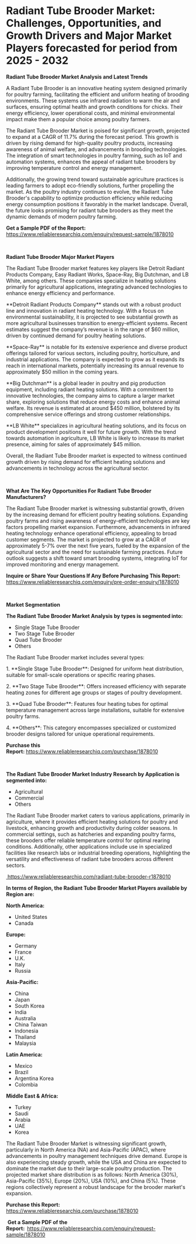 <p><h1>Radiant Tube Brooder Market: Challenges, Opportunities, and Growth Drivers and Major Market Players forecasted for period from 2025 - 2032</h1></p><p><strong>Radiant Tube Brooder Market Analysis and Latest Trends</strong></p>
<p><p>A Radiant Tube Brooder is an innovative heating system designed primarily for poultry farming, facilitating the efficient and uniform heating of brooding environments. These systems use infrared radiation to warm the air and surfaces, ensuring optimal health and growth conditions for chicks. Their energy efficiency, lower operational costs, and minimal environmental impact make them a popular choice among poultry farmers.</p><p>The Radiant Tube Brooder Market is poised for significant growth, projected to expand at a CAGR of 11.7% during the forecast period. This growth is driven by rising demand for high-quality poultry products, increasing awareness of animal welfare, and advancements in brooding technologies. The integration of smart technologies in poultry farming, such as IoT and automation systems, enhances the appeal of radiant tube brooders by improving temperature control and energy management.</p><p>Additionally, the growing trend toward sustainable agriculture practices is leading farmers to adopt eco-friendly solutions, further propelling the market. As the poultry industry continues to evolve, the Radiant Tube Brooder's capability to optimize production efficiency while reducing energy consumption positions it favorably in the market landscape. Overall, the future looks promising for radiant tube brooders as they meet the dynamic demands of modern poultry farming.</p></p>
<p><strong>Get a Sample PDF of the Report:&nbsp;</strong> <a href="https://www.reliableresearchiq.com/enquiry/request-sample/1878010?utm_campaign=3139&utm_medium=2&utm_source=Github&utm_content=ia&utm_term=12042025&utm_id=radiant-tube-brooder">https://www.reliableresearchiq.com/enquiry/request-sample/1878010</a></p>
<p>&nbsp;</p>
<p><strong>Radiant Tube Brooder Major Market Players</strong></p>
<p><p>The Radiant Tube Brooder market features key players like Detroit Radiant Products Company, Easy Radiant Works, Space-Ray, Big Dutchman, and LB White, among others. These companies specialize in heating solutions primarily for agricultural applications, integrating advanced technologies to enhance energy efficiency and performance.</p><p>**Detroit Radiant Products Company** stands out with a robust product line and innovation in radiant heating technology. With a focus on environmental sustainability, it is projected to see substantial growth as more agricultural businesses transition to energy-efficient systems. Recent estimates suggest the company’s revenue is in the range of $60 million, driven by continued demand for poultry heating solutions.</p><p>**Space-Ray** is notable for its extensive experience and diverse product offerings tailored for various sectors, including poultry, horticulture, and industrial applications. The company is expected to grow as it expands its reach in international markets, potentially increasing its annual revenue to approximately $50 million in the coming years.</p><p>**Big Dutchman** is a global leader in poultry and pig production equipment, including radiant heating solutions. With a commitment to innovative technologies, the company aims to capture a larger market share, exploring solutions that reduce energy costs and enhance animal welfare. Its revenue is estimated at around $450 million, bolstered by its comprehensive service offerings and strong customer relationships.</p><p>**LB White** specializes in agricultural heating solutions, and its focus on product development positions it well for future growth. With the trend towards automation in agriculture, LB White is likely to increase its market presence, aiming for sales of approximately $45 million.</p><p>Overall, the Radiant Tube Brooder market is expected to witness continued growth driven by rising demand for efficient heating solutions and advancements in technology across the agricultural sector.</p></p>
<p>&nbsp;</p>
<p><strong>What Are The Key Opportunities For Radiant Tube Brooder Manufacturers?</strong></p>
<p><p>The Radiant Tube Brooder market is witnessing substantial growth, driven by the increasing demand for efficient poultry heating solutions. Expanding poultry farms and rising awareness of energy-efficient technologies are key factors propelling market expansion. Furthermore, advancements in infrared heating technology enhance operational efficiency, appealing to broad customer segments. The market is projected to grow at a CAGR of approximately 5-7% over the next five years, fueled by the expansion of the agricultural sector and the need for sustainable farming practices. Future outlook suggests a shift toward smart brooding systems, integrating IoT for improved monitoring and energy management.</p></p>
<p><strong>Inquire or Share Your Questions If Any Before Purchasing This Report:</strong> <a href="https://www.reliableresearchiq.com/enquiry/pre-order-enquiry/1878010?utm_campaign=3139&utm_medium=2&utm_source=Github&utm_content=ia&utm_term=12042025&utm_id=radiant-tube-brooder">https://www.reliableresearchiq.com/enquiry/pre-order-enquiry/1878010</a></p>
<p>&nbsp;</p>
<p><strong>Market Segmentation</strong></p>
<p><strong>The Radiant Tube Brooder Market Analysis by types is segmented into:</strong></p>
<p><ul><li>Single Stage Tube Brooder</li><li>Two Stage Tube Brooder</li><li>Quad Tube Brooder</li><li>Others</li></ul></p>
<p><p>The Radiant Tube Brooder market includes several types: </p><p>1. **Single Stage Tube Brooder**: Designed for uniform heat distribution, suitable for small-scale operations or specific rearing phases.</p><p>   </p><p>2. **Two Stage Tube Brooder**: Offers increased efficiency with separate heating zones for different age groups or stages of poultry development.</p><p>3. **Quad Tube Brooder**: Features four heating tubes for optimal temperature management across large installations, suitable for extensive poultry farms.</p><p>4. **Others**: This category encompasses specialized or customized brooder designs tailored for unique operational requirements.</p></p>
<p><strong>Purchase this Report:&nbsp;</strong><a href="https://www.reliableresearchiq.com/purchase/1878010?utm_campaign=3139&utm_medium=2&utm_source=Github&utm_content=ia&utm_term=12042025&utm_id=radiant-tube-brooder">https://www.reliableresearchiq.com/purchase/1878010</a></p>
<p>&nbsp;</p>
<p><strong>The Radiant Tube Brooder Market Industry Research by Application is segmented into:</strong></p>
<p><ul><li>Agricultural</li><li>Commercial</li><li>Others</li></ul></p>
<p><p>The Radiant Tube Brooder market caters to various applications, primarily in agriculture, where it provides efficient heating solutions for poultry and livestock, enhancing growth and productivity during colder seasons. In commercial settings, such as hatcheries and expanding poultry farms, these brooders offer reliable temperature control for optimal rearing conditions. Additionally, other applications include use in specialized facilities like research labs or industrial breeding operations, highlighting the versatility and effectiveness of radiant tube brooders across different sectors.</p></p>
<p><a href="https://www.reliableresearchiq.com/radiant-tube-brooder-r1878010?utm_campaign=3139&utm_medium=2&utm_source=Github&utm_content=ia&utm_term=12042025&utm_id=radiant-tube-brooder">&nbsp;https://www.reliableresearchiq.com/radiant-tube-brooder-r1878010</a></p>
<p><strong>In terms of Region, the Radiant Tube Brooder Market Players available by Region are:</strong></p>
<p>
    <p> <strong> North America: </strong>
        <ul>
            <li>United States</li>
            <li>Canada</li>
        </ul>
        </p> 
    <p> <strong> Europe: </strong>
        <ul>
            <li>Germany</li>
            <li>France</li>
            <li>U.K.</li>
            <li>Italy</li>
            <li>Russia</li>
        </ul>
        </p> 
    <p> <strong> Asia-Pacific: </strong>
        <ul>
            <li>China</li>
            <li>Japan</li>
            <li>South Korea</li>
            <li>India</li>
            <li>Australia</li>
            <li>China Taiwan</li>
            <li>Indonesia</li>
            <li>Thailand</li>
            <li>Malaysia</li>
        </ul>
        </p> 
    <p> <strong> Latin America: </strong>
        <ul>
            <li>Mexico</li>
            <li>Brazil</li>
            <li>Argentina Korea</li>
            <li>Colombia</li>
        </ul>
        </p> 
    <p> <strong> Middle East & Africa: </strong>
        <ul>
            <li>Turkey</li>
            <li>Saudi</li>
            <li>Arabia</li>
            <li>UAE</li>
            <li>Korea</li>
        </ul>
    </p>
    </p>
<p><p>The Radiant Tube Brooder Market is witnessing significant growth, particularly in North America (NA) and Asia-Pacific (APAC), where advancements in poultry management techniques drive demand. Europe is also experiencing steady growth, while the USA and China are expected to dominate the market due to their large-scale poultry production. The projected market share distribution is as follows: North America (30%), Asia-Pacific (35%), Europe (20%), USA (10%), and China (5%). These regions collectively represent a robust landscape for the brooder market's expansion.</p></p>
<p><strong>Purchase this Report: </strong><a href="https://www.reliableresearchiq.com/purchase/1878010?utm_campaign=3139&utm_medium=2&utm_source=Github&utm_content=ia&utm_term=12042025&utm_id=radiant-tube-brooder">https://www.reliableresearchiq.com/purchase/1878010</a></p>
<p>&nbsp;<strong>Get a Sample PDF of the Report:&nbsp;&nbsp;</strong><a href="https://www.reliableresearchiq.com/enquiry/request-sample/1878010?utm_campaign=3139&utm_medium=2&utm_source=Github&utm_content=ia&utm_term=12042025&utm_id=radiant-tube-brooder">https://www.reliableresearchiq.com/enquiry/request-sample/1878010</a></p>
<p><strong></strong></p>
<p><p></p><p></p><p></p></p>